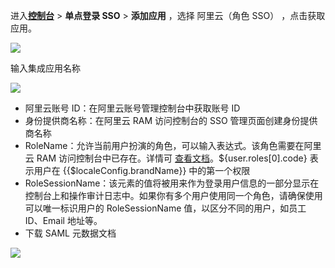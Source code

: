 <IntegrationDetailCard :title="`在 ${$localeConfig.brandName} 中创建应用`">

进入[**控制台**](https://console.authing.cn) > **单点登录 SSO** > **添加应用** ，选择 阿里云（角色 SSO） ，点击获取应用。

![](~@imagesZhCn/integration/aliyun-role-sso/1-1.png)

输入集成应用名称

![](~@imagesZhCn/integration/aliyun-role-sso/1-2.png)

- 阿里云账号 ID：在阿里云账号管理控制台中获取账号 ID
- 身份提供商名称：在阿里云 RAM 访问控制台的 SSO 管理页面创建身份提供商名称
- RoleName：允许当前用户扮演的角色，可以输入表达式。该角色需要在阿里云 RAM 访问控制台中已存在。详情可 [查看文档](https://help.aliyun.com/document_detail/110614.html)。${user.roles[0].code} 表示用户在 {{$localeConfig.brandName}} 中的第一个权限
- RoleSessionName：该元素的值将被用来作为登录用户信息的一部分显示在控制台上和操作审计日志中。如果你有多个用户使用同一个角色，请确保使用可以唯一标识用户的 RoleSessionName 值，以区分不同的用户，如员工 ID、Email 地址等。
- 下载 SAML 元数据文档

![](~@imagesZhCn/integration/aliyun-role-sso/1-3.png)

</IntegrationDetailCard>
